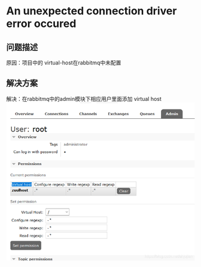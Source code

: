 # An unexpected connection driver error occured

## 问题描述

原因：项目中的 virtual-host在rabbitmq中未配置



## 解决方案

解决：在rabbitmq中的admin模块下相应用户里面添加 virtual host
</br>
![img](images.assets/20200401170543373.png)